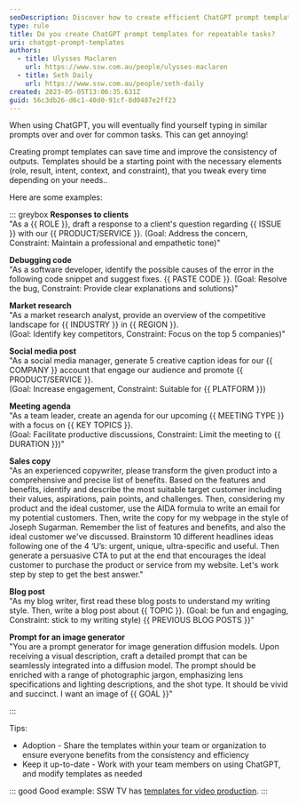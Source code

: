 ```yaml
---
seoDescription: Discover how to create efficient ChatGPT prompt templates for repetitive tasks
type: rule
title: Do you create ChatGPT prompt templates for repeatable tasks?
uri: chatgpt-prompt-templates
authors:
  - title: Ulysses Maclaren
    url: https://www.ssw.com.au/people/ulysses-maclaren
  - title: Seth Daily
    url: https://www.ssw.com.au/people/seth-daily
created: 2023-05-05T13:06:35.631Z
guid: 56c3db26-d6c1-40d0-91cf-8d0487e2ff23
---
```

When using ChatGPT, you will eventually find yourself typing in similar prompts over and over for common tasks. This can get annoying!

<!--endintro-->

Creating prompt templates can save time and improve the consistency of outputs. Templates should be a starting point with the necessary elements (role, result, intent, context, and constraint), that you tweak every time depending on your needs..

Here are some examples:

::: greybox
**Responses to clients**  
   "As a {{ ROLE }}, draft a response to a client's question regarding {{ ISSUE }} with our {{ PRODUCT/SERVICE }}.
   (Goal: Address the concern, Constraint: Maintain a professional and empathetic tone)"

**Debugging code**  
   "As a software developer, identify the possible causes of the error in the following code snippet and suggest fixes. {{ PASTE CODE }}.
   (Goal: Resolve the bug, Constraint: Provide clear explanations and solutions)"

**Market research**  
   "As a market research analyst, provide an overview of the competitive landscape for {{ INDUSTRY }} in {{ REGION }}.  
   (Goal: Identify key competitors, Constraint: Focus on the top 5 companies)"

**Social media post**  
   "As a social media manager, generate 5 creative caption ideas for our {{ COMPANY }} account that engage our audience and promote {{ PRODUCT/SERVICE }}.  
   (Goal: Increase engagement, Constraint: Suitable for {{ PLATFORM }})

**Meeting agenda**  
   "As a team leader, create an agenda for our upcoming {{ MEETING TYPE }} with a focus on {{ KEY TOPICS }}.  
   (Goal: Facilitate productive discussions, Constraint: Limit the meeting to {{ DURATION }})"

**Sales copy**  
   "As an experienced copywriter, please transform the given product into a comprehensive and precise list of benefits. Based on the features and benefits, identify and describe the most suitable target customer including their values, aspirations, pain points, and challenges. Then, considering my product and the ideal customer, use the AIDA formula to write an email for my potential customers. Then, write the copy for my webpage in the style of Joseph Sugarman. Remember the list of features and benefits, and also the ideal customer we've discussed. Brainstorm 10 different headlines ideas following one of the 4 ‘U’s: urgent, unique, ultra-specific and useful. Then generate a persuasive CTA to put at the end that encourages the ideal customer to purchase the product or service from my website. Let's work step by step to get the best answer."

**Blog post**  
   "As my blog writer, first read these blog posts to understand my writing style. Then, write a blog post about {{ TOPIC }}.
    (Goal: be fun and engaging, Constraint: stick to my writing style)
    {{ PREVIOUS BLOG POSTS }}"

**Prompt for an image generator**  
   "You are a prompt generator for image generation diffusion models. Upon receiving a visual description, craft a detailed prompt that can be seamlessly integrated into a diffusion model. The prompt should be enriched with a range of photographic jargon, emphasizing lens specifications and lighting descriptions, and the shot type. It should be vivid and succinct. I want an image of {{ GOAL }}"

:::

Tips:

* Adoption - Share the templates within your team or organization to ensure everyone benefits from the consistency and efficiency
* Keep it up-to-date - Work with your team members on using ChatGPT, and modify templates as needed

::: good
Good example: SSW TV has [templates for video production](/chatgpt-prompts-for-video-production).
:::